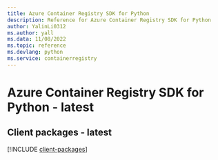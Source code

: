 ```yaml
---
title: Azure Container Registry SDK for Python
description: Reference for Azure Container Registry SDK for Python
author: YalinLi0312
ms.author: yall
ms.data: 11/08/2022
ms.topic: reference
ms.devlang: python
ms.service: containerregistry
---
```

# Azure Container Registry SDK for Python - latest

## Client packages - latest
[!INCLUDE [client-packages](container-registry-client-index.md)]
